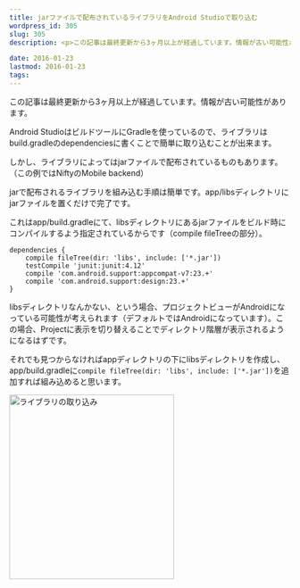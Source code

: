```yaml
---
title: jarファイルで配布されているライブラリをAndroid Studioで取り込む
wordpress_id: 305
slug: 305
description: <p>この記事は最終更新から3ヶ月以上が経過しています。情報が古い可能性があります。Android StudioはビルドツールにGradleを使っているので、ライブラリはbuild.gradleのdependenciesに書く [&hellip;]</p>

date: 2016-01-23
lastmod: 2016-01-23
tags: 
---
```


<div id="wppda_alert">この記事は最終更新から3ヶ月以上が経過しています。情報が古い可能性があります。</div><p>Android StudioはビルドツールにGradleを使っているので、ライブラリはbuild.gradleのdependenciesに書くことで簡単に取り込むことが出来ます。</p>
<p>しかし、ライブラリによってはjarファイルで配布されているものもあります。（この例ではNiftyのMobile backend）</p>
<p>jarで配布されるライブラリを組み込む手順は簡単です。app/libsディレクトリにjarファイルを置くだけで完了です。</p>
<p>これはapp/build.gradleにて、libsディレクトリにあるjarファイルをビルド時にコンパイルするよう指定されているからです（compile fileTreeの部分）。</p>
<pre><code>dependencies {
    compile fileTree(dir: 'libs', include: ['*.jar'])
    testCompile 'junit:junit:4.12'
    compile 'com.android.support:appcompat-v7:23.+'
    compile 'com.android.support:design:23.+'
}
</code></pre>
<p>libsディレクトリなんかない、という場合、プロジェクトビューがAndroidになっている可能性が考えられます（デフォルトではAndroidになっています）。この場合、Projectに表示を切り替えることでディレクトリ階層が表示されるようになるはずです。</p>
<p>それでも見つからなければappディレクトリの下にlibsディレクトリを作成し、app/build.gradleに<code>compile fileTree(dir: 'libs', include: ['*.jar'])</code>を追加すれば組み込めると思います。</p>
<p><img src="https://android.gcreate.jp/wp-content/uploads/2016/01/3912e3d508c3c22f1e12e9e61daebc81.jpg" alt="ライブラリの取り込み" title="ライブラリの取り込み.jpg" border="0" width="295" height="331" /></p>

  